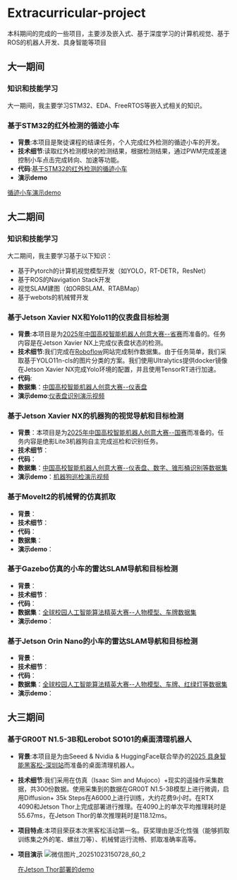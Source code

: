 # Extracurricular-project
本科期间的完成的一些项目，主要涉及嵌入式、基于深度学习的计算机视觉、基于ROS的机器人开发、具身智能等项目

## 大一期间
### 知识和技能学习
大一期间，我主要学习STM32、EDA、FreeRTOS等嵌入式相关的知识。
### 基于STM32的红外检测的循迹小车
- **背景**:本项目是聚徒课程的结课任务，个人完成红外检测的循迹小车的开发。
- **技术细节**:读取红外检测模块的检测结果，根据检测结果，通过PWM完成差速控制小车点击完成转向、加速等功能。
- **代码**:[基于STM32的红外检测的循迹小车](Infrared-Line-Tracking-Vehicle/)
- **演示demo**
  
[循迹小车演示demo](https://github.com/user-attachments/assets/b56040be-90e1-4e44-83ad-860a2a5d940c)



## 大二期间
### 知识和技能学习
大二期间，我主要学习基于以下知识：
- 基于Pytorch的计算机视觉模型开发（如YOLO，RT-DETR，ResNet）
- 基于ROS的Navigation Stack开发
- 视觉SLAM建图（如ORBSLAM、RTABMap）
- 基于webots的机械臂开发
### 基于Jetson Xavier NX和Yolo11的仪表盘目标检测
- **背景**:本项目是为[2025年中国高校智能机器人创意大赛--省赛](https://www.robotcontest.cn/home/homepage)而准备的。任务内容是在Jetson Xavier NX上完成仪表盘状态的检测。
- **技术细节**:我们完成在[Roboflow](https://universe.roboflow.com/)网站完成制作数据集。由于任务简单，我们采取基于YOLO11n-cls的图片分类的方案。我们使用Ultralytics提供docker镜像在Jetson Xavier NX完成Yolo环境的配置，并且使用TensorRT进行加速。
- **代码**:
- **数据集**：[中国高校智能机器人创意大赛--仪表盘](https://universe.roboflow.com/wendychen/dashboard-wso6u)
- **演示demo**:[仪表盘识别演示视频](https://www.bilibili.com/video/BV1mFsBzPEqx/?vd_source=81726bac22adbbca237a59d73b58f1b1)

### 基于Jetson Xavier NX的机器狗的视觉导航和目标检测
- **背景**：本项目是为[2025年中国高校智能机器人创意大赛--国赛](https://www.robotcontest.cn/home/homepage)而准备的。任务内容是绝影Lite3机器狗自主完成巡检和识别任务。
- **技术细节**：
- **代码**：
- **数据集**：[中国高校智能机器人创意大赛--仪表盘、数字、锥形桶识别等数据集](https://universe.roboflow.com/wendychen/dashboard_seg)
- **演示demo**：[机器狗巡检演示视频](https://www.bilibili.com/video/BV1bRsqzqEZX/?vd_source=81726bac22adbbca237a59d73b58f1b1)
### 基于MoveIt2的机械臂的仿真抓取
- **背景**：
- **技术细节**：
- **代码**：
- **数据集**：
- **演示demo**：
### 基于Gazebo仿真的小车的雷达SLAM导航和目标检测
- **背景**：
- **技术细节**：
- **代码**：
- **数据集**：[全球校园人工智能算法精英大赛--人物模型、车牌数据集](https://universe.roboflow.com/wendychen/detectpeople-obpao)
- **演示demo**：
### 基于Jetson Orin Nano的小车的雷达SLAM导航和目标检测
- **背景**：
- **技术细节**：
- **代码**：
- **数据集**：[全球校园人工智能算法精英大赛--人物模型、车牌、红绿灯等数据集](https://universe.roboflow.com/wendychen/realsence_detect-3-kjf3p)
- **演示demo**：
## 大三期间
### 基于GR00T N1.5-3B和Lerobot SO101的桌面清理机器人
- **背景**:本项目是为由Seeed & Nvidia & HuggingFace联合举办的[2025 具身智能黑客松-深圳站](https://www.seeedstudio.com.cn/post/%E6%8E%A2%E7%B4%A2%E5%85%B7%E8%BA%AB%E6%99%BA%E8%83%BD%E7%9A%84%E6%9C%AA%E6%9D%A5%EF%BC%9A2025-seeed-embodied-ai-%E9%BB%91%E5%AE%A2%E6%9D%BE-%E6%B7%B1%E5%9C%B3%E7%AB%99)而准备的桌面清理机器人。
- **技术细节**:我们采用在仿真（Isaac Sim and Mujoco）+现实的遥操作采集数据，共300份数据。使用采集到的数据在GR00T N1.5-3B模型上进行微调，启用Diffusion+ 35k Steps在A6000上进行训练，大约花费9小时。在RTX 4090和Jetson Thor上完成部署进行推理。在4090上的单次平均推理耗时是55.67ms，在Jetson Thor的单次推理耗时是118.12ms。
- **项目特点**:本项目荣获本次黑客松活动第一名。获奖理由是泛化性强（能够抓取训练集之外的笔、螺丝刀等）、机械臂运行流畅、抓取准确率高等。
- **项目演示**
  ![微信图片_20251023150728_60_2](https://github.com/user-attachments/assets/48d40a00-f340-4041-9f88-899f7b1b4944)
  
  [在Jetson Thor部署的demo](https://github.com/user-attachments/assets/7e9745f7-275e-495b-9a33-37e8e8445228)
  

